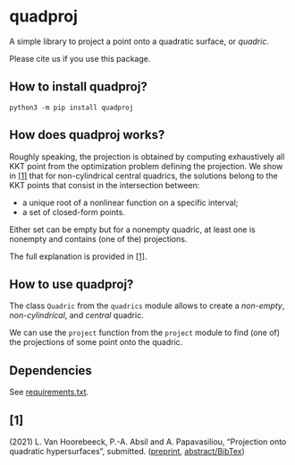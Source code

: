 # quadproj

A simple library to project a point onto a quadratic surface, or *quadric*.

Please cite us if you use this package.

## How to install quadproj?

```python3
python3 -m pip install quadproj
```

## How does quadproj works?

Roughly speaking, the projection is obtained by computing exhaustively all KKT point from the optimization problem defining the projection. We show in [[1]](#anchor-1) that for non-cylindrical central quadrics, the solutions belong to the KKT points that consist in the intersection between:

- a unique root of a nonlinear function on a specific interval;
- a set of closed-form points.

Either set can be empty but for a nonempty quadric, at least one is nonempty and contains (one of the) projections.

The full explanation is provided in [[1]](#anchor-1).


## How to use quadproj?

The class ``Quadric`` from the `quadrics` module allows to create a *non-empty*, *non-cylindrical*, and *central* quadric.

We can use the `project` function from the `project` module to find (one of) the projections
of some point onto the quadric.


## Dependencies

See [requirements.txt](./requirements.txt).

## [1]
(2021) L. Van Hoorebeeck, P.-A. Absil and A. Papavasiliou, “Projection onto quadratic hypersurfaces”, submitted. ([preprint](https://perso.uclouvain.be/loic.vanhoorebeeck/_downloads/dc8ab520a768f81e13569c647c7553d7/OJMO_2022_preprint.pdf), [abstract/BibTex](https://perso.uclouvain.be/loic.vanhoorebeeck/abstracts/OJMO_2022.html))

